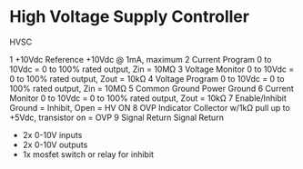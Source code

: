 # High Voltage Supply Controller

HVSC

1 +10Vdc Reference +10Vdc @ 1mA, maximum
2 Current Program 0 to 10Vdc = 0 to 100% rated output, Zin = 10MΩ
3 Voltage Monitor 0 to 10Vdc = 0 to 100% rated output, Zout = 10kΩ
4 Voltage Program 0 to 10Vdc = 0 to 100% rated output, Zin = 10MΩ
5 Common Ground Power Ground
6 Current Monitor 0 to 10Vdc = 0 to 100% rated output, Zout = 10kΩ
7 Enable/Inhibit Ground = Inhibit, Open = HV ON
8 OVP Indicator Collector w/1kΩ pull up to +5Vdc, transistor on = OVP
9 Signal Return Signal Return

- 2x 0-10V inputs
- 2x 0-10V outputs
- 1x mosfet switch or relay for inhibit
